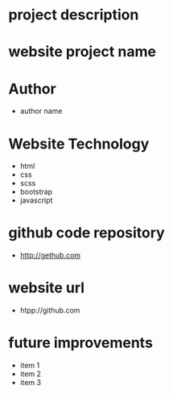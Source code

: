 # project description

# website project name

# Author
- author name

# Website Technology
- html
- css
- scss
- bootstrap
- javascript

# github code repository
- http://gethub.com

# website url
- htpp://github.com

# future improvements
- item 1
- item 2
- item 3